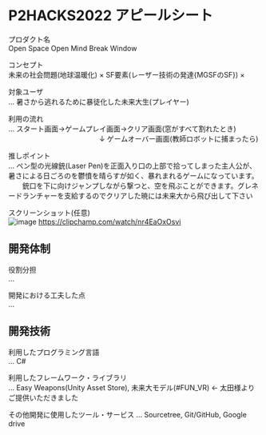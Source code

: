 
# P2HACKS2022 アピールシート 

プロダクト名  
Open Space Open Mind Break Window

コンセプト  
未来の社会問題(地球温暖化) × SF要素(レーザー技術の発達{MGSFのSF}) × 

対象ユーザ  
... 暑さから逃れるために暴徒化した未来大生(プレイヤー)

利用の流れ  
...  スタート画面→ゲームプレイ画面→クリア画面(窓がすべて割れたとき)
　　　　　　　　　　　　　↓
             ゲームオーバー画面(教師ロボットに捕まったら)

推しポイント  
...  ペン型の光線銃(Laser Pen)を正面入り口の上部で拾ってしまった主人公が、暑さによる日ごろのを鬱憤を晴らすが如く、暴れまれるゲームになっています。
　　銃口を下に向けジャンプしながら撃つと、空を飛ぶことができます。グレネードランチャーを支給するのでクリアした暁には未来大から飛び出して下さい

スクリーンショット(任意)  
![image](https://user-images.githubusercontent.com/108859216/208278642-823294a2-900f-4216-9e08-956d4fafd976.png)
https://clipchamp.com/watch/nr4EaOxOsvi

## 開発体制  

役割分担  
...  

開発における工夫した点  
... 

## 開発技術 

利用したプログラミング言語  
...  C#

利用したフレームワーク・ライブラリ  
...  Easy Weapons(Unity Asset Store), 未来大モデル(#FUN_VR) ← 太田様よりご提供いただきました

その他開発に使用したツール・サービス
...  Sourcetree, Git/GitHub, Google drive
